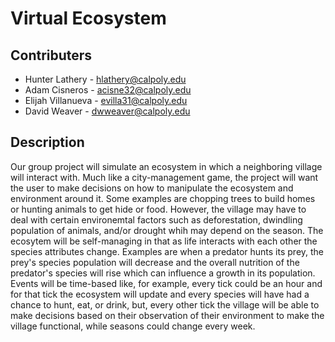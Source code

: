 # Virtual Ecosystem

## Contributers

- Hunter Lathery - hlathery@calpoly.edu  
- Adam Cisneros - acisne32@calpoly.edu  
- Elijah Villanueva - evilla31@calpoly.edu 
- David Weaver - dwweaver@calpoly.edu

## Description

Our group project will simulate an ecosystem in which a neighboring village will interact with. Much like a city-management game, the project will want the user to make decisions on how to manipulate the ecosystem and environment around it. Some examples are chopping trees to build homes or hunting animals to get hide or food. However, the village may have to deal with certain environemtal factors such as deforestation, dwindling population of animals, and/or drought whih may depend on the season. The ecosytem will be self-managing in that as life interacts with each other the species attributes change. Examples are when a predator hunts its prey, the prey's species population will decrease and the overall nutrition of the predator's species will rise which can influence a growth in its population. Events will be time-based like, for example, every tick could be an hour and for that tick the ecosystem will update and every species will have had a chance to hunt, eat, or drink, but, every other tick the village will be able to make decisions based on their observation of their environment to make the village functional, while seasons could change every week.

